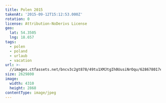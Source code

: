 ```yaml
---
title: Polen 2015
takenAt: '2015-09-12T15:12:53.000Z'
rotation: 0
license: Attribution-NoDerivs License
geo:
  lat: 54.3505
  lng: 18.657
tags:
  - polen
  - poland
  - urlaub
  - vacation
url: >-
  //images.ctfassets.net/bncv3c2gt878/49tu1XMJtgIh0UusiNrOqu/628678017ed62d3b1e50d79e633bfc18/polen-2015_25957677975_o
size: 2629800
image:
  width: 4310
  height: 2868
contentType: image/jpeg
---
```



